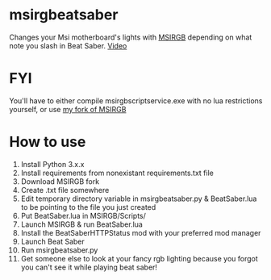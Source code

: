 # msirgbeatsaber

Changes your Msi motherboard's lights with [MSIRGB](https://github.com/ixjf/MSIRGB) depending on what note you slash in Beat Saber.
[Video](https://youtu.be/b0L7FuEEbIk)

# FYI
You'll have to either compile msirgbscriptservice.exe with no lua restrictions yourself, or use [my fork of MSIRGB](https://github.com/goopsie/MSIRGB)

# How to use

 1. Install Python 3.x.x
 2. Install requirements from nonexistant requirements.txt file
 3. Download MSIRGB fork
 4. Create .txt file somewhere
 5. Edit temporary directory variable in msirgbeatsaber.py & BeatSaber.lua to be pointing to the file you just created
 6. Put BeatSaber.lua in MSIRGB/Scripts/ 
 7. Launch MSIRGB & run BeatSaber.lua
 8. Install the BeatSaberHTTPStatus mod with your preferred mod manager
 9. Launch Beat Saber
 10. Run msirgbeatsaber.py
 11. Get someone else to look at your fancy rgb lighting because you forgot you can't see it while playing beat saber! 

